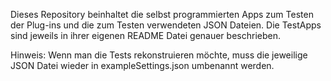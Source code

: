 Dieses Repository beinhaltet die selbst programmierten Apps zum Testen der Plug-ins und die zum Testen verwendeten JSON Dateien. Die TestApps sind jeweils in ihrer eigenen README Datei genauer beschrieben.

Hinweis: Wenn man die Tests rekonstruieren möchte, muss die jeweilige JSON Datei wieder in exampleSettings.json umbenannt werden.
